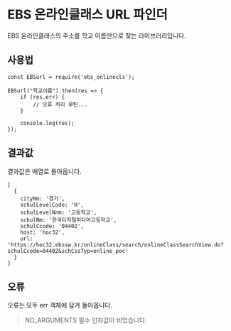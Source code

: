 # EBS 온라인클래스 URL 파인더
EBS 온라인클래스의 주소를 학교 이름만으로 찾는 라이브러리입니다.

## 사용법
```
const EBSurl = require('ebs_onlinecls');

EBSurl("학교이름").then(res => {
    if (res.err) {
        // 오류 처리 루틴...
    }

    console.log(res);
});
```

## 결과값

결과값은 배열로 돌아옵니다.
```
[
  {
    cityNm: '경기',
    schulLevelCode: 'H',
    schulLevelNnm: '고등학교',
    schulNm: '한국디지털미디어고등학교',
    schulCcode: '04402',
    host: 'hoc32',
    url: 'https://hoc32.ebssw.kr/onlineClass/search/onlineClassSearchView.do?schulCcode=04402&schCssTyp=online_poc'
  }
]
```

## 오류

오류는 모두 err 객체에 담겨 돌아옵니다.

> NO_ARGUMENTS
필수 인자값이 비었습니다.